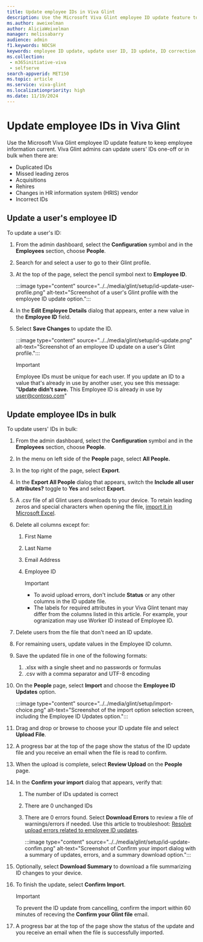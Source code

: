 ```yaml
---
title: Update employee IDs in Viva Glint
description: Use the Microsoft Viva Glint employee ID update feature to keep employee information current.
ms.author: aweixelman
author: AliciaWeixelman
manager: melissabarry
audience: admin
f1.keywords: NOCSH
keywords: employee ID update, update user ID, ID update, ID correction
ms.collection: 
 - m365initiative-viva
 - selfserve
search-appverid: MET150
ms.topic: article
ms.service: viva-glint
ms.localizationpriority: high
ms.date: 11/19/2024
---
```


# Update employee IDs in Viva Glint

Use the Microsoft Viva Glint employee ID update feature to keep employee information current. Viva Glint admins can update users' IDs one-off or in bulk when there are:

- Duplicated IDs
- Missed leading zeros
- Acquisitions
- Rehires
- Changes in HR information system (HRIS) vendor
- Incorrect IDs

## Update a user's employee ID

To update a user's ID:

1. From the admin dashboard, select the **Configuration** symbol and in the **Employees** section, choose **People**.
1. Search for and select a user to go to their Glint profile.
1. At the top of the page, select the pencil symbol next to **Employee ID**.

    :::image type="content" source="../../media/glint/setup/id-update-user-profile.png" alt-text="Screenshot of a user's Glint profile with the employee ID update option.":::

1. In the **Edit Employee Details** dialog that appears, enter a new value in the **Employee ID** field.
1. Select **Save Changes** to update the ID.

    :::image type="content" source="../../media/glint/setup/id-update.png" alt-text="Screenshot of an employee ID update on a user's Glint profile.":::

    > [!IMPORTANT]
    > Employee IDs must be unique for each user. If you update an ID to a value that's already in use by another user, you see this message: 
    > "**Update didn't save.** This Employee ID is already in use by user@contoso.com"

## Update employee IDs in bulk

To update users' IDs in bulk:

1. From the admin dashboard, select the **Configuration** symbol and in the **Employees** section, choose **People**.
2. In the menu on left side of the **People** page, select **All People.**
3. In the top right of the page, select **Export**.
4. In the **Export All People** dialog that appears, switch the **Include all user attributes?** toggle to **Yes** and select **Export**.
5. A .csv file of all Glint users downloads to your device. To retain leading zeros and special characters when opening the file, [import it in Microsoft Excel](https://support.microsoft.com/office/import-or-export-text-txt-or-csv-files-5250ac4c-663c-47ce-937b-339e391393ba).
1. Delete all columns except for:
   1. First Name
   1. Last Name
   2. Email Address
   3. Employee ID

      > [!IMPORTANT]
      > - To avoid upload errors, don't include **Status** or any other columns in the ID update file.
      > - The labels for required attributes in your Viva Glint tenant may differ from the columns listed in this article. For example, your ogranization may use Worker ID instead of Employee ID.
      
4. Delete users from the file that don't need an ID update.
5. For remaining users, update values in the Employee ID column.
6. Save the updated file in one of the following formats:
   1. .xlsx with a single sheet and no passwords or formulas
   2. .csv with a comma separator and UTF-8 encoding
3. On the **People** page, select **Import** and choose the **Employee ID Updates** option.

   :::image type="content" source="../../media/glint/setup/import-choice.png" alt-text="Screenshot of the import option selection screen, including the Employee ID Updates option.":::
   
5. Drag and drop or browse to choose your ID update file and select **Upload File**.
6. A progress bar at the top of the page show the status of the ID update file and you receive an email when the file is read to confirm.
7. When the upload is complete, select **Review Upload** on the **People** page.
8. In the **Confirm your import** dialog that appears, verify that:
   1. The number of IDs updated is correct
   1. There are 0 unchanged IDs
   2. There are 0 errors found. Select **Download Errors** to review a file of warnings/errors if needed. Use this article to troubleshoot: [Resolve upload errors related to employee ID updates](/viva/troubleshoot/glint/data-file-upload/data-file-upload-warnings-errors).
  
      :::image type="content" source="../../media/glint/setup/id-update-confim.png" alt-text="Screenshot of Confirm your import dialog with a summary of updates, errors, and a summary download option.":::
   
3. Optionally, select **Download Summary** to download a file summarizing ID changes to your device.
4. To finish the update, select **Confirm Import**.

   > [!IMPORTANT]
   > To prevent the ID update from cancelling, confirm the import within 60 minutes of receving the **Confirm your Glint file** email.

6. A progress bar at the top of the page show the status of the update and you receive an email when the file is successfully imported.
